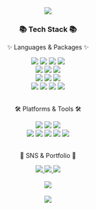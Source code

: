 <div align=center>
	<img src="https://capsule-render.vercel.app/api?type=waving&color=auto&height=200&section=header&text=Kexin%20Github!&fontSize=90" />	
</div>
<div align=center>
	<h3>📚 Tech Stack 📚</h3>
	<p>✨ Languages & Packages ✨</p>
</div>
<div align="center">
	<img src="https://img.shields.io/badge/Python-007396?style=flat&logo=Python&logoColor=white" />
	<img src="https://img.shields.io/badge/R-E34F26?style=flat&logo=R&logoColor=white" />
	<img src="https://img.shields.io/badge/SQL-1572B6?style=flat&logo=SQL&logoColor=white" />
	<img src="https://img.shields.io/badge/Spark-F7DF1E?style=flat&logo=apachespark&logoColor=white" />
	<br>
	<img src="https://img.shields.io/badge/Beautifulsoup-A3DCBE?style=flat&logo=Beautifulsoup&logoColor=white" />
	<img src="https://img.shields.io/badge/Streamlit-E3A6AE?style=flat&logo=Streamlit&logoColor=white" />
	<img src="https://img.shields.io/badge/Selenium-FD866E?style=flat&logo=Selenium&logoColor=white" />
	<br>
	<img src="https://img.shields.io/badge/scikit-learn-F8E2CF?style=flat&logo=scikit-learn&logoColor=white" />
	<img src="https://img.shields.io/badge/Pandas-6FC7E1?style=flat&logo=Pandas&logoColor=white" />
	<img src="https://img.shields.io/badge/Numpy-FFA883?style=flat&logo=Numpy&logoColor=white" />
	<br>
	<img src="https://img.shields.io/badge/Oracle%20SQL-CDE4AD?style=flat&logo=Oracle&logoColor=white" />
	<img src="https://img.shields.io/badge/MySQL-7BD1D2?style=flat&logo=MySQL&logoColor=white" />
	<img src="https://img.shields.io/badge/PostgreSQL-75BDE0?style=flat&logo=MariaDB&logoColor=white" />
	<img src="https://img.shields.io/badge/Linux-FCC624?style=flat&logo=Linux&logoColor=white" />
</div>
<br>
<div align=center>
	<p>🛠 Platforms & Tools 🛠</p>
</div>
<div align=center>
	<img src="https://img.shields.io/badge/Visual%20Studio%20Code-C3E5AE?style=flat&logo=VisualStudioCode&logoColor=white" />
 	<img src="https://img.shields.io/badge/Jupyter%20notebook-F1E1A6?style=flat&logo=Jupyter&logoColor=white" />
	<img src="https://img.shields.io/badge/Pycharm%20Studio%20Code-017CEE?style=flat&logo=Pycharm&logoColor=white" />
	<br>
	<img src="https://img.shields.io/badge/AWS-F8DC75?style=flat&logo=AmazonAWS&logoColor=white" />
	<img src="https://img.shields.io/badge/Tigergraph-F4BBBB?style=flat&logo=Tigergraph&logoColor=white" />
	<img src="https://img.shields.io/badge/Databricks-623CE4?style=flat&logo=Databricks&logoColor=white" />
	<img src="https://img.shields.io/badge/Tableau-623CE4?style=flat&logo=Tableau&logoColor=white" />
	<img src="https://img.shields.io/badge/GitHub-181717?style=flat&logo=GitHub&logoColor=white" />
</div>
<br>
<div align=center>
	<p>🎨 SNS & Portfolio 🎨</p>
</div>
<div align=center>
	<a href="cocoheart0128">
		<img src="https://img.shields.io/badge/wechat-30B980?style=flat&logo=wechat&logoColor=white" />
	</a>
	<a href="qiukexin95@naver.com">
		<img src="https://img.shields.io/badge/Mail-017CEE?style=flat&logo=Gmail&logoColor=white" />
	</a>
	<a href="https://cocoheart0128.notion.site/eaa7a3b3c7f34e4bb9cce72e1b260a82">
		<img src="https://img.shields.io/badge/Notion-000000?style=flat&logo=Notion&logoColor=white" />
	</a>
	<br>
</div>
<div align=center>
	<br>
<img src="https://github-readme-stats.vercel.app/api/top-langs/?username=cocoheart0128&layout=compact">
<div align=center>
	<br>
<img src="https://github-readme-stats.vercel.app/api?username=cocoheart0128&show_icons=true">

<!--
**cocoheart0128/cocoheart0128** is a ✨ _special_ ✨ repository because its `README.md` (this file) appears on your GitHub profile.
Here are some ideas to get you started:

- 🔭 I’m currently working on ...
- 🌱 I’m currently learning ...
- 👯 I’m looking to collaborate on ...
- 🤔 I’m looking for help with ...
- 💬 Ask me about ...
- 📫 How to reach me: ...
- 😄 Pronouns: ...
- ⚡ Fun fact: ...
-->
